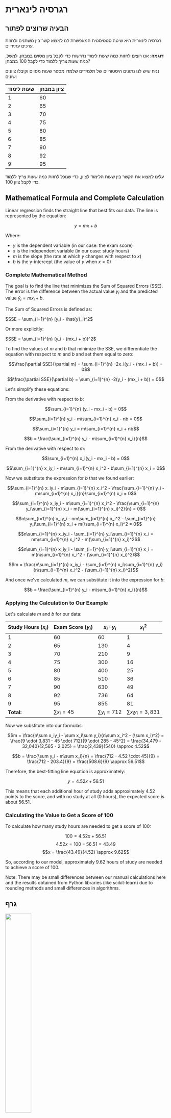 # רגרסיה לינארית

## הבעיה שרוצים לפתור

רגרסיה לינארית היא שיטה סטטיסטית המאפשרת לנו למצוא קשר בין משתנים ולחזות ערכים עתידיים. 

**דוגמה**: אנו רוצים לחזות כמה שעות לימוד נדרשות כדי לקבל ציון מסוים במבחן. למשל, כמה שעות צריך ללמוד כדי לקבל 100 במבחן?

נניח שיש לנו נתונים היסטוריים של תלמידים שלמדו מספר שעות מסוים וקיבלו ציונים שונים:

| שעות לימוד | ציון במבחן |
|------------|------------|
| 1          | 60         |
| 2          | 65         |
| 3          | 70         |
| 4          | 75         |
| 5          | 80         |
| 6          | 85         |
| 7          | 90         |
| 8          | 92         |
| 9          | 95         |

עלינו למצוא את הקשר בין שעות הלימוד לציון, כדי שנוכל לחזות כמה שעות צריך ללמוד כדי לקבל ציון 100.

## Mathematical Formula and Complete Calculation

Linear regression finds the straight line that best fits our data. The line is represented by the equation:

$$y = mx + b$$

Where:
- $y$ is the dependent variable (in our case: the exam score)
- $x$ is the independent variable (in our case: study hours)
- $m$ is the slope (the rate at which $y$ changes with respect to $x$)
- $b$ is the y-intercept (the value of $y$ when $x = 0$)

### Complete Mathematical Method

The goal is to find the line that minimizes the Sum of Squared Errors (SSE). The error is the difference between the actual value $y_i$ and the predicted value $\hat{y}_i = mx_i + b$.

The Sum of Squared Errors is defined as:

$SSE = \sum_{i=1}^{n} (y_i - \hat{y}_i)^2$

Or more explicitly:

$SSE = \sum_{i=1}^{n} (y_i - (mx_i + b))^2$

To find the values of $m$ and $b$ that minimize the SSE, we differentiate the equation with respect to $m$ and $b$ and set them equal to zero:

$$\frac{\partial SSE}{\partial m} = \sum_{i=1}^{n} -2x_i(y_i - (mx_i + b)) = 0$$

$$\frac{\partial SSE}{\partial b} = \sum_{i=1}^{n} -2(y_i - (mx_i + b)) = 0$$

Let's simplify these equations:

From the derivative with respect to $b$:

$$\sum_{i=1}^{n} (y_i - mx_i - b) = 0$$

$$\sum_{i=1}^{n} y_i - m\sum_{i=1}^{n} x_i - nb = 0$$

$$\sum_{i=1}^{n} y_i = m\sum_{i=1}^{n} x_i + nb$$

$$b = \frac{\sum_{i=1}^{n} y_i - m\sum_{i=1}^{n} x_i}{n}$$

From the derivative with respect to $m$:

$$\sum_{i=1}^{n} x_i(y_i - mx_i - b) = 0$$

$$\sum_{i=1}^{n} x_iy_i - m\sum_{i=1}^{n} x_i^2 - b\sum_{i=1}^{n} x_i = 0$$

Now we substitute the expression for $b$ that we found earlier:

$$\sum_{i=1}^{n} x_iy_i - m\sum_{i=1}^{n} x_i^2 - \frac{\sum_{i=1}^{n} y_i - m\sum_{i=1}^{n} x_i}{n}\sum_{i=1}^{n} x_i = 0$$

$$\sum_{i=1}^{n} x_iy_i - m\sum_{i=1}^{n} x_i^2 - \frac{\sum_{i=1}^{n} y_i\sum_{i=1}^{n} x_i - m(\sum_{i=1}^{n} x_i)^2}{n} = 0$$

$$n\sum_{i=1}^{n} x_iy_i - nm\sum_{i=1}^{n} x_i^2 - \sum_{i=1}^{n} y_i\sum_{i=1}^{n} x_i + m(\sum_{i=1}^{n} x_i)^2 = 0$$

$$n\sum_{i=1}^{n} x_iy_i - \sum_{i=1}^{n} y_i\sum_{i=1}^{n} x_i = nm\sum_{i=1}^{n} x_i^2 - m(\sum_{i=1}^{n} x_i)^2$$

$$n\sum_{i=1}^{n} x_iy_i - \sum_{i=1}^{n} y_i\sum_{i=1}^{n} x_i = m(n\sum_{i=1}^{n} x_i^2 - (\sum_{i=1}^{n} x_i)^2)$$

$$m = \frac{n\sum_{i=1}^{n} x_iy_i - \sum_{i=1}^{n} x_i\sum_{i=1}^{n} y_i}{n\sum_{i=1}^{n} x_i^2 - (\sum_{i=1}^{n} x_i)^2}$$

And once we've calculated $m$, we can substitute it into the expression for $b$:

$$b = \frac{\sum_{i=1}^{n} y_i - m\sum_{i=1}^{n} x_i}{n}$$

### Applying the Calculation to Our Example

Let's calculate $m$ and $b$ for our data:

| Study Hours ($x_i$) | Exam Score ($y_i$) | $x_i \cdot y_i$ | $x_i^2$ |
|---------------------|-------------------|----------------|----------|
| 1                   | 60                | 60             | 1        |
| 2                   | 65                | 130            | 4        |
| 3                   | 70                | 210            | 9        |
| 4                   | 75                | 300            | 16       |
| 5                   | 80                | 400            | 25       |
| 6                   | 85                | 510            | 36       |
| 7                   | 90                | 630            | 49       |
| 8                   | 92                | 736            | 64       |
| 9                   | 95                | 855            | 81       |
| **Total:** | $\sum x_i = 45$ | $\sum y_i = 712$ | $\sum x_i y_i = 3,831$ | $\sum x_i^2 = 285$ |

Now we substitute into our formulas:

$$m = \frac{n\sum x_iy_i - \sum x_i\sum y_i}{n\sum x_i^2 - (\sum x_i)^2} = \frac{9 \cdot 3,831 - 45 \cdot 712}{9 \cdot 285 - 45^2} = \frac{34,479 - 32,040}{2,565 - 2,025} = \frac{2,439}{540} \approx 4.52$$

$$b = \frac{\sum y_i - m\sum x_i}{n} = \frac{712 - 4.52 \cdot 45}{9} = \frac{712 - 203.4}{9} = \frac{508.6}{9} \approx 56.51$$

Therefore, the best-fitting line equation is approximately:

$$y = 4.52x + 56.51$$

This means that each additional hour of study adds approximately 4.52 points to the score, and with no study at all (0 hours), the expected score is about 56.51.

### Calculating the Value to Get a Score of 100

To calculate how many study hours are needed to get a score of 100:

$$100 = 4.52x + 56.51$$
$$4.52x = 100 - 56.51 = 43.49$$
$$x = \frac{43.49}{4.52} \approx 9.62$$

So, according to our model, approximately 9.62 hours of study are needed to achieve a score of 100.

Note: There may be small differences between our manual calculations here and the results obtained from Python libraries (like scikit-learn) due to rounding methods and small differences in algorithms.

## גרף

<img src="lin1.png" style="width:40%;"/>

הקו המיטבי שמתאים לנתונים שלנו עובר בקירוב דרך הנקודות ומאפשר לנו לחזות ערכים חדשים.

## קוד פייטון

הנה קוד פייטון ליישום רגרסיה לינארית:

```python
import numpy as np
import matplotlib.pyplot as plt
from sklearn.linear_model import LinearRegression

# Our data
hours_studied = np.array([1, 2, 3, 4, 5, 6, 7, 8, 9]).reshape(-1, 1)  # Study hours
exam_scores = np.array([60, 65, 70, 75, 80, 85, 90, 92, 95])  # Exam scores

# Create regression model
model = LinearRegression()
model.fit(hours_studied, exam_scores)

# Print results
print(f"Slope (m): {model.coef_[0]:.2f}")
print(f"Intercept (b): {model.intercept_:.2f}")

# Calculate equation
equation = f"y = {model.coef_[0]:.2f}x + {model.intercept_:.2f}"
print(f"Line equation: {equation}")

# Predict hours needed to get score of 100
score_to_predict = 100
hours_needed = (score_to_predict - model.intercept_) / model.coef_[0]
print(f"To get a score of 100, approximately {hours_needed:.2f} hours of study are needed")

# Create the graph
plt.figure(figsize=(10, 6))
plt.scatter(hours_studied, exam_scores, color='blue', label='Data points')
plt.plot(hours_studied, model.predict(hours_studied), color='red', label='Regression line')

# Add prediction point
plt.scatter([[hours_needed]], [100], color='green', s=100, label='Our prediction')

# Add labels in English
plt.title('Linear Regression - Study Hours vs. Exam Score')
plt.xlabel('Study Hours')
plt.ylabel('Exam Score')
plt.grid(True)
plt.legend()

# Display equation on the graph
plt.text(1, 95, equation, fontsize=12)

plt.show()
```

## דוגמת הרצה

כאשר נריץ את הקוד, נקבל:

```
Slope (m): 4.52
Intercept (b): 56.53
Line equation: y = 4.52x + 56.53
To get a score of 100, approximately 9.62 hours of study are needed
```

ותוצג תמונה של גרף עם קו הרגרסיה שחוצה את הנקודות, והחיזוי שלנו מסומן בירוק

<img src="lin2.png" style="width:60%" />

על פי המודל שלנו, כדי לקבל ציון של 100 במבחן, יש צורך ללמוד בערך 10.06 שעות

### Note:
For the simple linear regression problems shown in these examples (with one predictor variable and a small dataset), the direct solution using the normal equation is preferred because:

1. It's computationally efficient
2. It provides an exact solution
3. It's easy to implement and understand
4. It doesn't require hyperparameter tuning

Gradient descent becomes advantageous when:
- Working with very large datasets
- Dealing with many features (high-dimensional data)
- Implementing online learning where data arrives sequentially
- Building more complex models where closed-form solutions don't exist

## תרגיל

**תרגיל**:  
חברה מפרסמת טוענת שיש קשר בין הסכום שחברה משקיעה בפרסום לבין הגידול במכירות. הנה הנתונים (בשקלים):

| Advertising Investment (1000 ILS) ($x_i$) | Sales Growth (1000 ILS) ($y_i$) | $x_i \cdot y_i$ | $x_i^2$ |
|-------------------------------------------|--------------------------------|---------|------|
| 10                                        | 25                             | ____    | ____ |
| 15                                        | 30                             | ____    | ____ |
| 20                                        | 40                             | ____    | ____ |
| 25                                        | 45                             | ____    | ____ |
| 30                                        | 50                             | ____    | ____ |
| 35                                        | 60                             | ____    | ____ |
| 40                                        | 65                             | ____    | ____ |
| 45                                        | 70                             | ____    | ____ |
| 50                                        | 80                             | ____    | ____ |
| **TOTAL:** | **TOTAL:** | **TOTAL:** | **TOTAL:** |

1. בנה מודל רגרסיה לינארית שמתאר את הקשר בין ההשקעה בפרסום לבין הגידול במכירות.
2. חזה את הגידול במכירות אם החברה תשקיע 60 אלף ש"ח בפרסום.
3. כמה החברה צריכה להשקיע בפרסום כדי לראות גידול של 100 אלף ש"ח במכירות?
